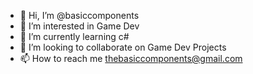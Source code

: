 - 👋 Hi, I’m @basiccomponents
- 👀 I’m interested in Game Dev
- 🌱 I’m currently learning c#
- 💞️ I’m looking to collaborate on Game Dev Projects
- 📫 How to reach me thebasiccomponents@gmail.com

<!---
basiccomponents/basiccomponents is a ✨ special ✨ repository because its `README.md` (this file) appears on your GitHub profile.
You can click the Preview link to take a look at your changes.
--->
